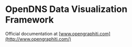 OpenDNS Data Visualization Framework
====================================

Official documentation at [www.opengraphiti.com](http://www.opengraphiti.com/)
